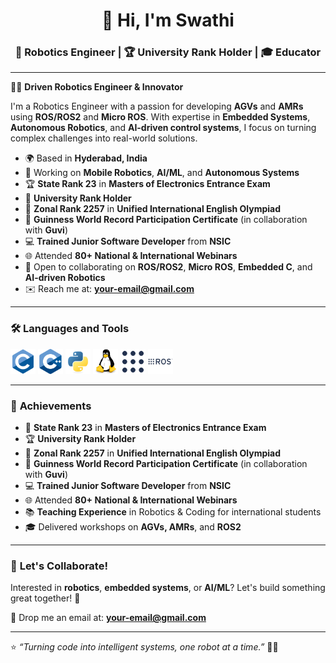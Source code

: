 <h1 align="center">👋 Hi, I'm Swathi</h1>
<h3 align="center">🤖 Robotics Engineer | 🏆 University Rank Holder | 🎓 Educator</h3>

---

🧑‍💻 **Driven Robotics Engineer & Innovator**

I'm a Robotics Engineer with a passion for developing **AGVs** and **AMRs** using **ROS/ROS2** and **Micro ROS**. With expertise in **Embedded Systems**, **Autonomous Robotics**, and **AI-driven control systems**, I focus on turning complex challenges into real-world solutions.

- 🌍 Based in **Hyderabad, India**  
- 🚀 Working on **Mobile Robotics**, **AI/ML**, and **Autonomous Systems**  
- 🏆 **State Rank 23** in **Masters of Electronics Entrance Exam**  
- 🏅 **University Rank Holder**  
- 🥇 **Zonal Rank 2257** in **Unified International English Olympiad**  
- 🌟 **Guinness World Record Participation Certificate** (in collaboration with **Guvi**)  
- 💻 **Trained Junior Software Developer** from **NSIC**  
- 🌐 Attended **80+ National & International Webinars**  
- 🤝 Open to collaborating on **ROS/ROS2**, **Micro ROS**, **Embedded C**, and **AI-driven Robotics**  
- ✉️ Reach me at: **your-email@gmail.com**  

---

### 🛠️ **Languages and Tools**

<p align="left">
  <img src="https://raw.githubusercontent.com/devicons/devicon/master/icons/c/c-original.svg" alt="C" width="40" height="40"/>
  <img src="https://raw.githubusercontent.com/devicons/devicon/master/icons/cplusplus/cplusplus-original.svg" alt="Embedded C" width="40" height="40"/>
  <img src="https://raw.githubusercontent.com/devicons/devicon/master/icons/python/python-original.svg" alt="Python" width="40" height="40"/>
  <img src="https://raw.githubusercontent.com/devicons/devicon/master/icons/linux/linux-original.svg" alt="Linux" width="40" height="40"/>
  <img src="https://raw.githubusercontent.com/devicons/devicon/master/icons/ros/ros-original.svg" alt="ROS" width="40" height="40"/>
  <img src="https://raw.githubusercontent.com/devicons/devicon/master/icons/ros/ros-original-wordmark.svg" alt="ROS2" width="40" height="40"/>
</p>

---

### 🏅 **Achievements**

- 🥇 **State Rank 23** in **Masters of Electronics Entrance Exam**  
- 🏆 **University Rank Holder**  
- 📖 **Zonal Rank 2257** in **Unified International English Olympiad**  
- 🌟 **Guinness World Record Participation Certificate** (in collaboration with **Guvi**)  
- 💻 **Trained Junior Software Developer** from **NSIC**  
- 🌐 Attended **80+ National & International Webinars**  
- 📚 **Teaching Experience** in Robotics & Coding for international students  
- 🎓 Delivered workshops on **AGVs, AMRs**, and **ROS2**  

---

### 💬 **Let's Collaborate!**  
Interested in **robotics**, **embedded systems**, or **AI/ML**? Let's build something great together! 🚀  

📧 Drop me an email at: **your-email@gmail.com**  

---

⭐ _“Turning code into intelligent systems, one robot at a time.”_ 🤖✨
